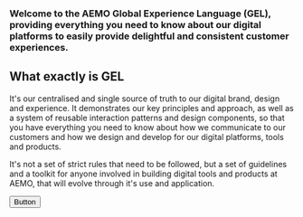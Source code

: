 ### Welcome to the AEMO Global Experience Language (GEL), providing everything you need to know about our digital platforms to easily provide delightful and consistent customer experiences.

## What exactly is GEL

It's our centralised and single source of truth to our digital brand, design and experience. It demonstrates our key principles and approach, as well as a system of reusable interaction patterns and design components, so that you have everything you need to know about how we communicate to our customers and how we design and develop for our digital platforms, tools and products.

It's not a set of strict rules that need to be followed, but a set of guidelines and a toolkit for anyone involved in building digital tools and products at AEMO, that will evolve through it's use and application.

<button class="primary">Button</button>
